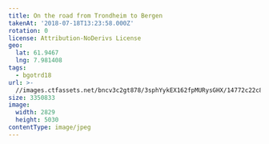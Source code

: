 ```yaml
---
title: On the road from Trondheim to Bergen
takenAt: '2018-07-18T13:23:58.000Z'
rotation: 0
license: Attribution-NoDerivs License
geo:
  lat: 61.9467
  lng: 7.981408
tags:
  - bgotrd18
url: >-
  //images.ctfassets.net/bncv3c2gt878/3sphYykEX162fpMURysGHX/14772c22c8b28f09115db8341d654311/on-the-road-from-trondheim-to-bergen_43859355501_o
size: 3350833
image:
  width: 2829
  height: 5030
contentType: image/jpeg
---
```


